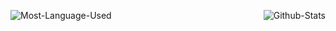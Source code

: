 <img src="https://github-readme-stats.vercel.app/api/top-langs?username=Manjunathravindra&show_icons=true&locale=en&layout=compact&theme=synthwave" alt="Most-Language-Used" align="left"/><img src="https://github-readme-stats.vercel.app/api?username=Manjunathravindra&show_icons=true&locale=en&theme=synthwave" alt="Github-Stats" align="right"/>

